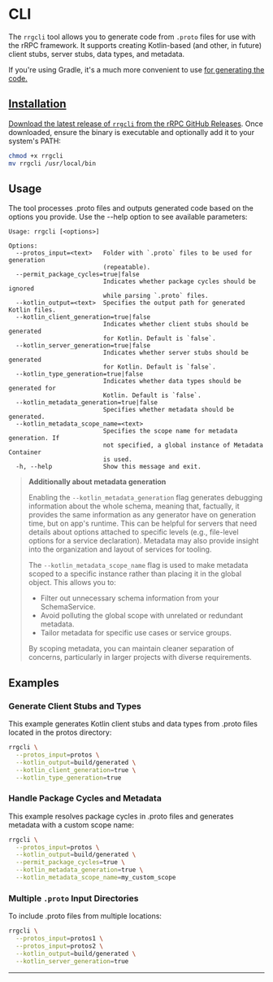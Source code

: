 # CLI
The `rrgcli` tool allows you to generate code from `.proto` files for use with the rRPC framework. It supports creating
Kotlin-based (and other, in future) client stubs, server stubs, data types, and metadata. 

<note>
If you're using Gradle, it's a much more convenient to use <a href="CodeGen-Gradle.md"/> for generating the code.
</note>

## Installation

Download the latest release of `rrgcli` from the [rRPC GitHub Releases](https://github.com/timemates/rrpc-kotlin/releases).
Once downloaded, ensure the binary is executable and optionally add it to your system's PATH:

```Bash
chmod +x rrgcli
mv rrgcli /usr/local/bin
```
## Usage
The tool processes .proto files and outputs generated code based on the options you provide.
Use the --help option to see available parameters:
```
Usage: rrgcli [<options>]

Options:
  --protos_input=<text>   Folder with `.proto` files to be used for generation
                          (repeatable).
  --permit_package_cycles=true|false
                          Indicates whether package cycles should be ignored
                          while parsing `.proto` files.
  --kotlin_output=<text>  Specifies the output path for generated Kotlin files.
  --kotlin_client_generation=true|false
                          Indicates whether client stubs should be generated
                          for Kotlin. Default is `false`.
  --kotlin_server_generation=true|false
                          Indicates whether server stubs should be generated
                          for Kotlin. Default is `false`.
  --kotlin_type_generation=true|false
                          Indicates whether data types should be generated for
                          Kotlin. Default is `false`.
  --kotlin_metadata_generation=true|false
                          Specifies whether metadata should be generated.
  --kotlin_metadata_scope_name=<text>
                          Specifies the scope name for metadata generation. If
                          not specified, a global instance of Metadata Container
                          is used.
  -h, --help              Show this message and exit.
```
> **Additionally about metadata generation**
> 
> Enabling the `--kotlin_metadata_generation` flag generates debugging information about the whole schema, meaning that,
> factually, it provides the same information as any generator have on generation time, but on app's runtime. 
> This can be helpful for servers that need details about options attached to specific levels (e.g., file-level options for a service declaration). Metadata may also provide insight into the
> organization and layout of services for tooling.
> 
>
> The `--kotlin_metadata_scope_name` flag is used to make metadata scoped to a specific instance rather than placing it 
> in the global object. This allows you to:
> - Filter out unnecessary schema information from your SchemaService.
> - Avoid polluting the global scope with unrelated or redundant metadata.
> - Tailor metadata for specific use cases or service groups.
> 
> By scoping metadata, you can maintain cleaner separation of concerns, particularly in larger projects with diverse requirements.


## Examples
### Generate Client Stubs and Types
This example generates Kotlin client stubs and data types from .proto files located in the protos directory:
```Bash
rrgcli \
  --protos_input=protos \
  --kotlin_output=build/generated \
  --kotlin_client_generation=true \
  --kotlin_type_generation=true
```

### Handle Package Cycles and Metadata
This example resolves package cycles in .proto files and generates metadata with a custom scope name:
```Bash
rrgcli \
  --protos_input=protos \
  --kotlin_output=build/generated \
  --permit_package_cycles=true \
  --kotlin_metadata_generation=true \
  --kotlin_metadata_scope_name=my_custom_scope
```

### Multiple `.proto` Input Directories
To include .proto files from multiple locations:
```Bash
rrgcli \
  --protos_input=protos1 \
  --protos_input=protos2 \
  --kotlin_output=build/generated \
  --kotlin_server_generation=true
```
_______
